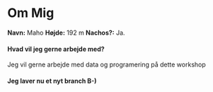# Om Mig
**Navn:** Maho
**Højde:** 192 m
**Nachos?:** Ja. 
#### Hvad vil jeg gerne arbejde med?
Jeg vil gerne arbejde med data og programering på dette workshop
#### Jeg laver nu et nyt branch B-)
